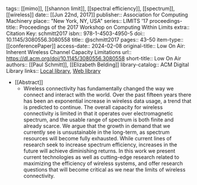 tags:: [[mimo]], [[shannon limit]], [[spectral efficiency]], [[spectrum]], [[wireless]]
date:: [[Jun 22nd, 2017]]
publisher:: Association for Computing Machinery
place:: "New York, NY, USA"
series:: LIMITS '17
proceedings-title:: Proceedings of the 2017 Workshop on Computing Within Limits
extra:: Citation Key: schmitt2017
isbn:: 978-1-4503-4950-5
doi:: 10.1145/3080556.3080558
title:: @schmitt2017
pages:: 43–50
item-type:: [[conferencePaper]]
access-date:: 2024-02-08
original-title:: Low On Air: Inherent Wireless Channel Capacity Limitations
url:: https://dl.acm.org/doi/10.1145/3080556.3080558
short-title:: Low On Air
authors:: [[Paul Schmitt]], [[Elizabeth Belding]]
library-catalog:: ACM Digital Library
links:: [Local library](zotero://select/groups/2386895/items/ZJSY8WWY), [Web library](https://www.zotero.org/groups/2386895/items/ZJSY8WWY)

- [[Abstract]]
	- Wireless connectivity has fundamentally changed the way we connect and interact with the world. Over the past fifteen years there has been an exponential increase in wireless data usage, a trend that is predicted to continue. The overall capacity for wireless connectivity is limited in that it operates over electromagnetic spectrum, and the usable range of spectrum is both finite and already scarce. We argue that the growth in demand that we currently see is unsustainable in the long-term, as spectrum resources will become fully exhausted. While current lines of research seek to increase spectrum efficiency, increases in the future will achieve diminishing returns. In this work we present current technologies as well as cutting-edge research related to maximizing the efficiency of wireless systems, and offer research questions that will become critical as we near the limits of wireless connectivity.